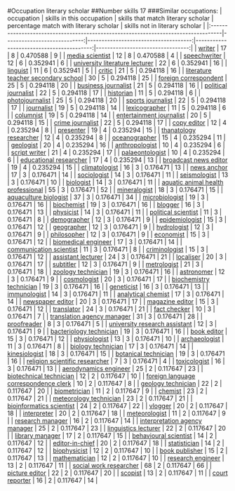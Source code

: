 #Occupation literary scholar
##Number skills 17
###Similar occupations:
| occupation                                                                        |   skills in this occupation |   skills that match literary scholar |   percentage match with literary scholar |   skills not in literary scholar |
|:----------------------------------------------------------------------------------|----------------------------:|-------------------------------------:|-----------------------------------------:|---------------------------------:|
| [writer](writer.md)                                                               |                          17 |                                    8 |                                 0.470588 |                                9 |
| [media scientist](media_scientist.md)                                             |                          12 |                                    8 |                                 0.470588 |                                4 |
| [speechwriter](speechwriter.md)                                                   |                          12 |                                    6 |                                 0.352941 |                                6 |
| [university literature lecturer](university_literature_lecturer.md)               |                          22 |                                    6 |                                 0.352941 |                               16 |
| [linguist](linguist.md)                                                           |                          11 |                                    6 |                                 0.352941 |                                5 |
| [critic](critic.md)                                                               |                          21 |                                    5 |                                 0.294118 |                               16 |
| [literature teacher secondary school](literature_teacher_secondary_school.md)     |                          30 |                                    5 |                                 0.294118 |                               25 |
| [foreign correspondent](foreign_correspondent.md)                                 |                          25 |                                    5 |                                 0.294118 |                               20 |
| [business journalist](business_journalist.md)                                     |                          21 |                                    5 |                                 0.294118 |                               16 |
| [political journalist](political_journalist.md)                                   |                          22 |                                    5 |                                 0.294118 |                               17 |
| [historian](historian.md)                                                         |                          11 |                                    5 |                                 0.294118 |                                6 |
| [photojournalist](photojournalist.md)                                             |                          25 |                                    5 |                                 0.294118 |                               20 |
| [sports journalist](sports_journalist.md)                                         |                          22 |                                    5 |                                 0.294118 |                               17 |
| [journalist](journalist.md)                                                       |                          19 |                                    5 |                                 0.294118 |                               14 |
| [lexicographer](lexicographer.md)                                                 |                          11 |                                    5 |                                 0.294118 |                                6 |
| [columnist](columnist.md)                                                         |                          19 |                                    5 |                                 0.294118 |                               14 |
| [entertainment journalist](entertainment_journalist.md)                           |                          20 |                                    5 |                                 0.294118 |                               15 |
| [crime journalist](crime_journalist.md)                                           |                          22 |                                    5 |                                 0.294118 |                               17 |
| [copy editor](copy_editor.md)                                                     |                          12 |                                    4 |                                 0.235294 |                                8 |
| [presenter](presenter.md)                                                         |                          19 |                                    4 |                                 0.235294 |                               15 |
| [thanatology researcher](thanatology_researcher.md)                               |                          12 |                                    4 |                                 0.235294 |                                8 |
| [oceanographer](oceanographer.md)                                                 |                          15 |                                    4 |                                 0.235294 |                               11 |
| [geologist](geologist.md)                                                         |                          20 |                                    4 |                                 0.235294 |                               16 |
| [anthropologist](anthropologist.md)                                               |                          10 |                                    4 |                                 0.235294 |                                6 |
| [script writer](script_writer.md)                                                 |                          21 |                                    4 |                                 0.235294 |                               17 |
| [palaeontologist](palaeontologist.md)                                             |                          10 |                                    4 |                                 0.235294 |                                6 |
| [educational researcher](educational_researcher.md)                               |                          17 |                                    4 |                                 0.235294 |                               13 |
| [broadcast news editor](broadcast_news_editor.md)                                 |                          19 |                                    4 |                                 0.235294 |                               15 |
| [climatologist](climatologist.md)                                                 |                          16 |                                    3 |                                 0.176471 |                               13 |
| [news anchor](news_anchor.md)                                                     |                          17 |                                    3 |                                 0.176471 |                               14 |
| [sociologist](sociologist.md)                                                     |                          14 |                                    3 |                                 0.176471 |                               11 |
| [seismologist](seismologist.md)                                                   |                          13 |                                    3 |                                 0.176471 |                               10 |
| [biologist](biologist.md)                                                         |                          14 |                                    3 |                                 0.176471 |                               11 |
| [aquatic animal health professional](aquatic_animal_health_professional.md)       |                          55 |                                    3 |                                 0.176471 |                               52 |
| [mineralogist](mineralogist.md)                                                   |                          18 |                                    3 |                                 0.176471 |                               15 |
| [aquaculture biologist](aquaculture_biologist.md)                                 |                          37 |                                    3 |                                 0.176471 |                               34 |
| [microbiologist](microbiologist.md)                                               |                          19 |                                    3 |                                 0.176471 |                               16 |
| [biochemist](biochemist.md)                                                       |                          19 |                                    3 |                                 0.176471 |                               16 |
| [blogger](blogger.md)                                                             |                          16 |                                    3 |                                 0.176471 |                               13 |
| [physicist](physicist.md)                                                         |                          14 |                                    3 |                                 0.176471 |                               11 |
| [political scientist](political_scientist.md)                                     |                          11 |                                    3 |                                 0.176471 |                                8 |
| [demographer](demographer.md)                                                     |                          12 |                                    3 |                                 0.176471 |                                9 |
| [epidemiologist](epidemiologist.md)                                               |                          15 |                                    3 |                                 0.176471 |                               12 |
| [geographer](geographer.md)                                                       |                          12 |                                    3 |                                 0.176471 |                                9 |
| [hydrologist](hydrologist.md)                                                     |                          12 |                                    3 |                                 0.176471 |                                9 |
| [philosopher](philosopher.md)                                                     |                          12 |                                    3 |                                 0.176471 |                                9 |
| [economist](economist.md)                                                         |                          15 |                                    3 |                                 0.176471 |                               12 |
| [biomedical engineer](biomedical_engineer.md)                                     |                          17 |                                    3 |                                 0.176471 |                               14 |
| [communication scientist](communication_scientist.md)                             |                          11 |                                    3 |                                 0.176471 |                                8 |
| [criminologist](criminologist.md)                                                 |                          15 |                                    3 |                                 0.176471 |                               12 |
| [assistant lecturer](assistant_lecturer.md)                                       |                          24 |                                    3 |                                 0.176471 |                               21 |
| [localiser](localiser.md)                                                         |                          20 |                                    3 |                                 0.176471 |                               17 |
| [subtitler](subtitler.md)                                                         |                          12 |                                    3 |                                 0.176471 |                                9 |
| [metrologist](metrologist.md)                                                     |                          21 |                                    3 |                                 0.176471 |                               18 |
| [zoology technician](zoology_technician.md)                                       |                          19 |                                    3 |                                 0.176471 |                               16 |
| [astronomer](astronomer.md)                                                       |                          12 |                                    3 |                                 0.176471 |                                9 |
| [cosmologist](cosmologist.md)                                                     |                          20 |                                    3 |                                 0.176471 |                               17 |
| [biochemistry technician](biochemistry_technician.md)                             |                          19 |                                    3 |                                 0.176471 |                               16 |
| [geneticist](geneticist.md)                                                       |                          16 |                                    3 |                                 0.176471 |                               13 |
| [immunologist](immunologist.md)                                                   |                          14 |                                    3 |                                 0.176471 |                               11 |
| [analytical chemist](analytical_chemist.md)                                       |                          17 |                                    3 |                                 0.176471 |                               14 |
| [newspaper editor](newspaper_editor.md)                                           |                          20 |                                    3 |                                 0.176471 |                               17 |
| [magazine editor](magazine_editor.md)                                             |                          15 |                                    3 |                                 0.176471 |                               12 |
| [translator](translator.md)                                                       |                          24 |                                    3 |                                 0.176471 |                               21 |
| [fact checker](fact_checker.md)                                                   |                          10 |                                    3 |                                 0.176471 |                                7 |
| [translation agency manager](translation_agency_manager.md)                       |                          31 |                                    3 |                                 0.176471 |                               28 |
| [proofreader](proofreader.md)                                                     |                           8 |                                    3 |                                 0.176471 |                                5 |
| [university research assistant](university_research_assistant.md)                 |                          12 |                                    3 |                                 0.176471 |                                9 |
| [bacteriology technician](bacteriology_technician.md)                             |                          19 |                                    3 |                                 0.176471 |                               16 |
| [book editor](book_editor.md)                                                     |                          15 |                                    3 |                                 0.176471 |                               12 |
| [physiologist](physiologist.md)                                                   |                          13 |                                    3 |                                 0.176471 |                               10 |
| [archaeologist](archaeologist.md)                                                 |                          11 |                                    3 |                                 0.176471 |                                8 |
| [biology technician](biology_technician.md)                                       |                          17 |                                    3 |                                 0.176471 |                               14 |
| [kinesiologist](kinesiologist.md)                                                 |                          18 |                                    3 |                                 0.176471 |                               15 |
| [botanical technician](botanical_technician.md)                                   |                          19 |                                    3 |                                 0.176471 |                               16 |
| [religion scientific researcher](religion_scientific_researcher.md)               |                           7 |                                    3 |                                 0.176471 |                                4 |
| [toxicologist](toxicologist.md)                                                   |                          16 |                                    3 |                                 0.176471 |                               13 |
| [aerodynamics engineer](aerodynamics_engineer.md)                                 |                          25 |                                    2 |                                 0.117647 |                               23 |
| [biotechnical technician](biotechnical_technician.md)                             |                          12 |                                    2 |                                 0.117647 |                               10 |
| [foreign language correspondence clerk](foreign_language_correspondence_clerk.md) |                          10 |                                    2 |                                 0.117647 |                                8 |
| [geology technician](geology_technician.md)                                       |                          22 |                                    2 |                                 0.117647 |                               20 |
| [biometrician](biometrician.md)                                                   |                          11 |                                    2 |                                 0.117647 |                                9 |
| [chemist](chemist.md)                                                             |                          23 |                                    2 |                                 0.117647 |                               21 |
| [meteorology technician](meteorology_technician.md)                               |                          23 |                                    2 |                                 0.117647 |                               21 |
| [bioinformatics scientist](bioinformatics_scientist.md)                           |                          24 |                                    2 |                                 0.117647 |                               22 |
| [vlogger](vlogger.md)                                                             |                          20 |                                    2 |                                 0.117647 |                               18 |
| [interpreter](interpreter.md)                                                     |                          20 |                                    2 |                                 0.117647 |                               18 |
| [meteorologist](meteorologist.md)                                                 |                          11 |                                    2 |                                 0.117647 |                                9 |
| [research manager](research_manager.md)                                           |                          16 |                                    2 |                                 0.117647 |                               14 |
| [interpretation agency manager](interpretation_agency_manager.md)                 |                          25 |                                    2 |                                 0.117647 |                               23 |
| [linguistics lecturer](linguistics_lecturer.md)                                   |                          22 |                                    2 |                                 0.117647 |                               20 |
| [library manager](library_manager.md)                                             |                          17 |                                    2 |                                 0.117647 |                               15 |
| [behavioural scientist](behavioural_scientist.md)                                 |                          14 |                                    2 |                                 0.117647 |                               12 |
| [editor-in-chief](editor-in-chief.md)                                             |                          20 |                                    2 |                                 0.117647 |                               18 |
| [statistician](statistician.md)                                                   |                          14 |                                    2 |                                 0.117647 |                               12 |
| [biophysicist](biophysicist.md)                                                   |                          12 |                                    2 |                                 0.117647 |                               10 |
| [book publisher](book_publisher.md)                                               |                          15 |                                    2 |                                 0.117647 |                               13 |
| [mathematician](mathematician.md)                                                 |                          12 |                                    2 |                                 0.117647 |                               10 |
| [research engineer](research_engineer.md)                                         |                          13 |                                    2 |                                 0.117647 |                               11 |
| [social work researcher](social_work_researcher.md)                               |                          68 |                                    2 |                                 0.117647 |                               66 |
| [picture editor](picture_editor.md)                                               |                          22 |                                    2 |                                 0.117647 |                               20 |
| [scopist](scopist.md)                                                             |                          13 |                                    2 |                                 0.117647 |                               11 |
| [court reporter](court_reporter.md)                                               |                          16 |                                    2 |                                 0.117647 |                               14 |
